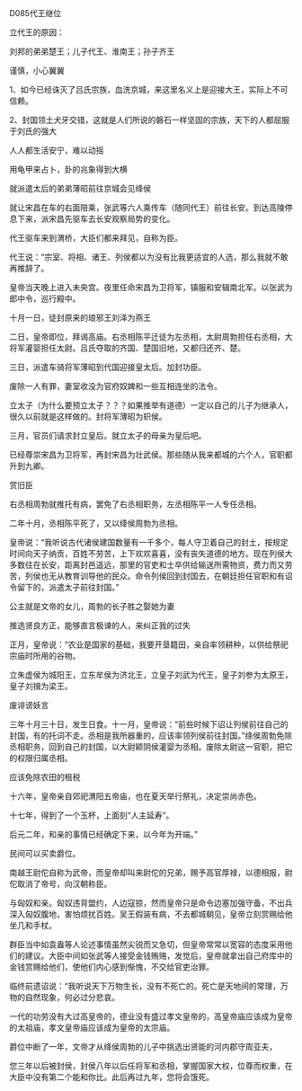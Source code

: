 D085代王继位





立代王的原因：

刘邦的弟弟楚王；儿子代王、淮南王；孙子齐王



谨慎，小心翼翼

1、如今已经诛灭了吕氏宗族，血洗京城，来这里名义上是迎接大王，实际上不可信赖。

2、封国领土犬牙交错，这就是人们所说的磐石一样坚固的宗族，天下的人都屈服于刘氏的强大

人人都生活安宁，难以动摇

用龟甲来占卜，卦的兆象得到大横

就派遣太后的弟弟薄昭前往京城会见绛侯

就让宋昌在车的右面陪乘，张武等六人乘传车（随同代王）前往长安。到达高陵停息下来，派宋昌先驱车去长安观察局势的变化。

代王驱车来到渭桥，大臣们都来拜见，自称为臣。

代王说：“宗室、将相、诸王、列侯都以为没有比我更适宜的人选，那么我就不敢再推辞了。

皇帝当天晚上进入未央宫。夜里任命宋昌为卫将军，镇服和安辑南北军。以张武为郎中令，巡行殿中。

十月一日，徒封原来的琅邪王刘泽为燕王

二日，皇帝即位，拜谒高庙。右丞相陈平迁徒为左丞相，太尉周勃担任右丞相，大将军灌婴担任太尉。吕氏夺取的齐国、楚国旧地，又都归还齐、楚。

三日，派遣车骑将军薄昭到代国迎接皇太后。加封功臣。

废除一人有罪，妻室收没为官府奴婢和一些互相连坐的法令。

立太子（为什么要预立太子？？？如果推举有道德）一定以自己的儿子为继承人，很久以前就是这样做的。封将军薄昭为轵侯。

三月，官员们请求封立皇后。就立太子的母亲为皇后吧。

已经尊崇宋昌为卫将军，再封宋昌为壮武侯。那些随从我来都城的六个人，官职都升到九卿。

赏旧臣

右丞相周勃就推托有病，罢免了右丞相职务，左丞相陈平一人专任丞相。

二年十月，丞相陈平死了，又以绛侯周勃为丞相。

皇帝说：“我听说古代诸侯建国数量有一千多个，每人守卫着自己的封土，按规定时间向天子纳贡，百姓不劳苦，上下欢欢喜喜，没有丧失道德的地方。现在列侯大多数往在长安，距离封邑遥远，那里的官吏和士卒供给输送所需物资，费力而又劳苦，列侯也无从教育训导他的民众。命令列侯回到封国去，在朝廷担任官职和有诏令留下的，派遣太子前往封国。”

公主就是文帝的女儿，周勃的长子胜之娶她为妻



推选贤良方正，能够直言极谏的人，来纠正我的过失

正月，皇帝说：“农业是国家的基础，我要开垦籍田，亲自率领耕种，以供给祭祀宗庙时所用的谷物。

立朱虚侯为城阳王，立东牟侯为济北王，立皇子刘武为代王，皇子刘参为太原王，皇子刘揖为梁王。

废诽谤妖言

三年十月三十日，发生日食。十一月，皇帝说：“前些时候下诏让列侯前往自己的封国，有的托词不走。丞相是我所器重的，应该率领列侯前往封国。”绦侯周勃免除丞相职务，回到自己的封国，以大尉颖阴侯灌婴为丞相。废除太尉这一官职，把它的权限归属丞相。





应该免除农田的租税



十六年，皇帝亲自郊祀渭阳五帝庙，也在夏天举行祭礼，决定崇尚赤色。

十七年，得到了一个玉杯，上面刻“人主延寿”。

后元二年，和亲的事情已经确定下来，以今年为开端。”

民间可以买卖爵位。

南越王尉佗自称为武帝，而皇帝却叫来尉佗的兄弟，赐予高官厚禄，以德相报，尉佗取消了帝号，向汉朝称臣。

与匈奴和亲。匈奴违背盟约，人边寇掠，然而皇帝只是命令边塞加强守备，不出兵深入匈奴腹地，害怕烦扰百姓。吴王假装有病，不去都城朝见，皇帝立刻赏赐给他坐几和手杖。

群臣当中如袁盎等人论述事情虽然尖锐而又急切，但皇帝常常以宽容的态度采用他们的建议。大臣中间如张武等人接受金钱贿赂，发觉后，皇帝就拿出自己府库中的金钱赏赐给他们，使他们内心感到惭愧，不交给官吏治罪。



临终前遗诏说：“我听说天下万物生长，没有不死亡的。死亡是天地间的常理，万物的自然现象，何必过分悲哀。

一代的功劳没有大过高皇帝的，德业没有盛过孝文皇帝的，高皇帝庙应该成为皇帝的太祖庙，孝文皇帝庙应该成为皇帝的太宗庙。



爵位中断了一年，文帝才从绛侯周勃的儿子中挑选出贤能的河内郡守周亚夫，

您三年以后被封侯，封侯八年以后任将军和丞相，掌握国家大权，位尊而权重，在大臣中没有第二个能和你比。此后再过九年，您将会饿死。